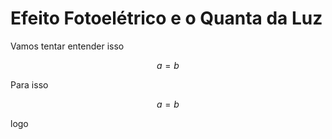 # Efeito Fotoelétrico e o Quanta da Luz

Vamos tentar entender isso

$$a = b$$ 

Para isso

$$
a = b
$$

logo

